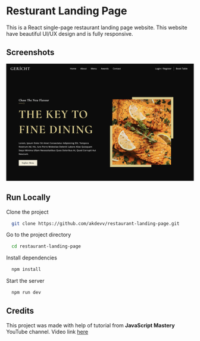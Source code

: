 # Resturant Landing Page

This is a React single-page restaurant landing page website. This website have beautiful UI/UX design and is fully responsive.

## Screenshots

![Home Screenshot](public/screenshot.png)

## Run Locally

Clone the project

```bash
  git clone https://github.com/akdevv/restaurant-landing-page.git
```

Go to the project directory

```bash
  cd restaurant-landing-page
```

Install dependencies

```bash
  npm install
```

Start the server

```bash
  npm run dev
```

## Credits

This project was made with help of tutorial from **JavaScript Mastery** YouTube channel. Video link [here](https://www.youtube.com/watch?v=4oV65GVVits)
